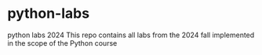 # python-labs
python labs 2024
This repo contains all labs from the 2024 fall implemented in the scope of the Python course

